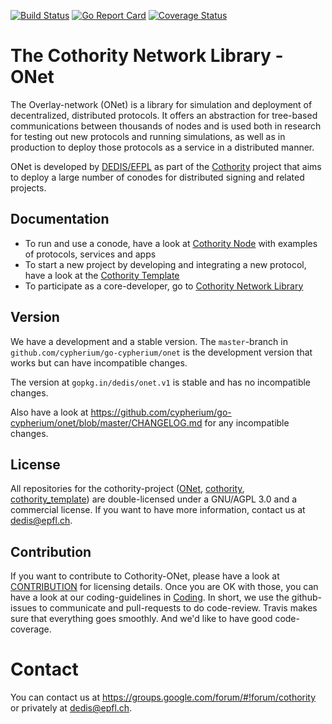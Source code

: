 [![Build Status](https://travis-ci.org/dedis/onet.svg?branch=master)](https://travis-ci.org/dedis/onet)
[![Go Report Card](https://goreportcard.com/badge/github.com/cypherium/go-cypherium/onet)](https://goreportcard.com/report/github.com/cypherium/go-cypherium/onet)
[![Coverage Status](https://coveralls.io/repos/github/dedis/onet/badge.svg)](https://coveralls.io/github/dedis/onet)

# The Cothority Network Library - ONet

The Overlay-network (ONet) is a library for simulation and deployment of
decentralized, distributed protocols. It offers an abstraction for tree-based
communications between thousands of nodes and is used both in research for 
testing out new protocols and running simulations, as well as in production to
deploy those protocols as a service in a distributed manner.

ONet is developed by [DEDIS/EFPL](http://dedis.epfl.ch) as part of the
[Cothority](https://github.com/dedis/cothority) project that aims to deploy
a large number of conodes for distributed signing and related projects.

## Documentation

- To run and use a conode, have a look at 
	[Cothority Node](https://github.com/dedis/cothority/wiki/Conode)
	with examples of protocols, services and apps
- To start a new project by developing and integrating a new protocol, have a look at
	the [Cothority Template](https://github.com/dedis/cothority_template/wiki)
- To participate as a core-developer, go to 
	[Cothority Network Library](https://github.com/cypherium/go-cypherium/onet/wiki)
	
## Version

We have a development and a stable version. The `master`-branch in
`github.com/cypherium/go-cypherium/onet` is the development version that works but can have
incompatible changes.

The version at `gopkg.in/dedis/onet.v1` is stable and has no incompatible
changes.

Also have a look at https://github.com/cypherium/go-cypherium/onet/blob/master/CHANGELOG.md for
any incompatible changes.

## License

All repositories for the cothority-project 
([ONet](https://github.com/cypherium/go-cypherium/onet), 
[cothority](https://github.com/dedis/cothority), 
[cothority_template](https://github.com/dedis/cothority_template))
are double-licensed under a 
GNU/AGPL 3.0 and a commercial license. If you want to have more information, 
contact us at dedis@epfl.ch.

## Contribution

If you want to contribute to Cothority-ONet, please have a look at 
[CONTRIBUTION](https://github.com/cypherium/go-cypherium/onet/blob/master/CONTRIBUTION) for
licensing details. Once you are OK with those, you can have a look at our
coding-guidelines in
[Coding](https://github.com/dedis/Coding). In short, we use the github-issues
to communicate and pull-requests to do code-review. Travis makes sure that
everything goes smoothly. And we'd like to have good code-coverage.

# Contact

You can contact us at https://groups.google.com/forum/#!forum/cothority or
privately at dedis@epfl.ch.
